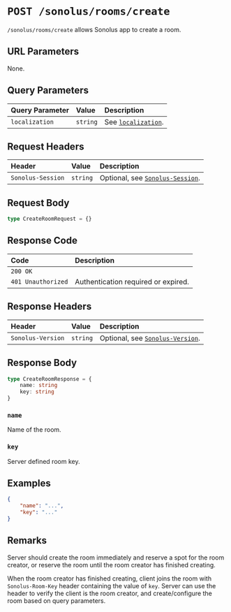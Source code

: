 # `POST /sonolus/rooms/create`

`/sonolus/rooms/create` allows Sonolus app to create a room.

## URL Parameters

None.

## Query Parameters

| Query Parameter | Value    | Description                                                |
| :-------------- | :------- | :--------------------------------------------------------- |
| `localization`  | `string` | See [`localization`](../query-parameters/localization.md). |

## Request Headers

| Header            | Value    | Description                                                       |
| :---------------- | :------- | :---------------------------------------------------------------- |
| `Sonolus-Session` | `string` | Optional, see [`Sonolus-Session`](../headers/sonolus-session.md). |

## Request Body

```ts
type CreateRoomRequest = {}
```

## Response Code

| Code               | Description                         |
| :----------------- | :---------------------------------- |
| `200 OK`           |                                     |
| `401 Unauthorized` | Authentication required or expired. |

## Response Headers

| Header            | Value    | Description                                                       |
| :---------------- | :------- | :---------------------------------------------------------------- |
| `Sonolus-Version` | `string` | Optional, see [`Sonolus-Version`](../headers/sonolus-version.md). |

## Response Body

```ts
type CreateRoomResponse = {
    name: string
    key: string
}
```

### `name`

Name of the room.

### `key`

Server defined room key.

## Examples

```json
{
    "name": "...",
    "key": "..."
}
```

## Remarks

Server should create the room immediately and reserve a spot for the room creator, or reserve the room until the room creator has finished creating.

When the room creator has finished creating, client joins the room with `Sonolus-Room-Key` header containing the value of `key`. Server can use the header to verify the client is the room creator, and create/configure the room based on query parameters.
